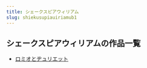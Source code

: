 ```yaml
---
title: シェークスピアウィリアム
slug: shiekusupiauiriamub1
---
```


## シェークスピアウィリアムの作品一覧

- [ロミオとヂュリエット](romiotodiyuriet-776)
